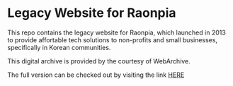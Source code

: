 # Legacy Website for Raonpia
This repo contains the legacy website for Raonpia, which launched in 2013 to provide affortable tech solutions to non-profits and small businesses, specifically in Korean communities.

This digital archive is provided by the courtesy of WebArchive.

The full version can be checked out by visiting the link [HERE](https://web.archive.org/web/20150820043142/http://raonpia.com/)

